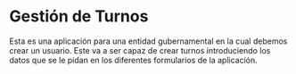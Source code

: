 # Gestión de Turnos

Esta es una aplicación para una entidad gubernamental en la cual debemos crear un usuario. Este va a ser capaz de crear turnos introduciendo los datos que se le pidan en los diferentes formularios de la aplicación.

